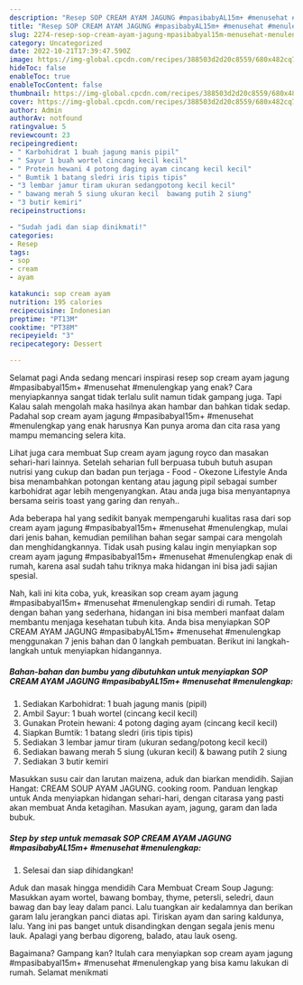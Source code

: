 ```yaml
---
description: "Resep SOP CREAM AYAM JAGUNG #mpasibabyAL15m+ #menusehat #menulengkap yang Lezat Sekali, Buat Buka Puasa Bisa Manjain Lidah"
title: "Resep SOP CREAM AYAM JAGUNG #mpasibabyAL15m+ #menusehat #menulengkap yang Lezat Sekali, Buat Buka Puasa Bisa Manjain Lidah"
slug: 2274-resep-sop-cream-ayam-jagung-mpasibabyal15m-menusehat-menulengkap-yang-lezat-sekali-buat-buka-puasa-bisa-manjain-lidah
category: Uncategorized
date: 2022-10-21T17:39:47.590Z
image: https://img-global.cpcdn.com/recipes/388503d2d20c8559/680x482cq70/sop-cream-ayam-jagung-mpasibabyal15m-menusehat-menulengkap-foto-resep-utama.jpg
hideToc: false
enableToc: true
enableTocContent: false
thumbnail: https://img-global.cpcdn.com/recipes/388503d2d20c8559/680x482cq70/sop-cream-ayam-jagung-mpasibabyal15m-menusehat-menulengkap-foto-resep-utama.jpg
cover: https://img-global.cpcdn.com/recipes/388503d2d20c8559/680x482cq70/sop-cream-ayam-jagung-mpasibabyal15m-menusehat-menulengkap-foto-resep-utama.jpg
author: Admin
authorAv: notfound
ratingvalue: 5
reviewcount: 23
recipeingredient:
- " Karbohidrat 1 buah jagung manis pipil"
- " Sayur 1 buah wortel cincang kecil kecil"
- " Protein hewani 4 potong daging ayam cincang kecil kecil"
- " Bumtik 1 batang sledri iris tipis tipis"
- "3 lembar jamur tiram ukuran sedangpotong kecil kecil"
- " bawang merah 5 siung ukuran kecil  bawang putih 2 siung"
- "3 butir kemiri"
recipeinstructions:

- "Sudah jadi dan siap dinikmati!"
categories:
- Resep
tags:
- sop
- cream
- ayam

katakunci: sop cream ayam 
nutrition: 195 calories
recipecuisine: Indonesian
preptime: "PT13M"
cooktime: "PT38M"
recipeyield: "3"
recipecategory: Dessert

---
```



Selamat pagi Anda sedang mencari inspirasi resep sop cream ayam jagung #mpasibabyal15m+ #menusehat #menulengkap yang enak? Cara menyiapkannya sangat tidak terlalu sulit namun tidak gampang juga. Tapi Kalau salah mengolah maka hasilnya akan hambar dan bahkan tidak sedap. Padahal sop cream ayam jagung #mpasibabyal15m+ #menusehat #menulengkap yang enak harusnya Kan punya aroma dan cita rasa yang mampu memancing selera kita.


Lihat juga cara membuat Sup cream ayam jagung royco dan masakan sehari-hari lainnya. Setelah seharian full berpuasa tubuh butuh asupan nutrisi yang cukup dan badan pun terjaga - Food - Okezone Lifestyle Anda bisa menambahkan potongan kentang atau jagung pipil sebagai sumber karbohidrat agar lebih mengenyangkan. Atau anda juga bisa menyantapnya bersama seiris toast yang garing dan renyah..

Ada beberapa hal yang sedikit banyak mempengaruhi kualitas rasa dari sop cream ayam jagung #mpasibabyal15m+ #menusehat #menulengkap, mulai dari jenis bahan, kemudian pemilihan bahan segar sampai cara mengolah dan menghidangkannya. Tidak usah pusing kalau ingin menyiapkan sop cream ayam jagung #mpasibabyal15m+ #menusehat #menulengkap enak di rumah, karena asal sudah tahu triknya maka hidangan ini bisa jadi sajian spesial.


Nah, kali ini kita coba, yuk, kreasikan sop cream ayam jagung #mpasibabyal15m+ #menusehat #menulengkap sendiri di rumah. Tetap dengan bahan yang sederhana, hidangan ini bisa memberi manfaat dalam membantu menjaga kesehatan tubuh kita. Anda bisa menyiapkan SOP CREAM AYAM JAGUNG #mpasibabyAL15m+ #menusehat #menulengkap menggunakan 7 jenis bahan dan 0 langkah pembuatan. Berikut ini langkah-langkah untuk menyiapkan hidangannya.

<!--inarticleads1-->

##### Bahan-bahan dan bumbu yang dibutuhkan untuk menyiapkan SOP CREAM AYAM JAGUNG #mpasibabyAL15m+ #menusehat #menulengkap:

1. Sediakan  Karbohidrat: 1 buah jagung manis (pipil)
1. Ambil  Sayur: 1 buah wortel (cincang kecil kecil)
1. Gunakan  Protein hewani: 4 potong daging ayam (cincang kecil kecil)
1. Siapkan  Bumtik: 1 batang sledri (iris tipis tipis)
1. Sediakan 3 lembar jamur tiram (ukuran sedang/potong kecil kecil)
1. Sediakan  bawang merah 5 siung (ukuran kecil) &amp; bawang putih 2 siung
1. Sediakan 3 butir kemiri


Masukkan susu cair dan larutan maizena, aduk dan biarkan mendidih. Sajian Hangat: CREAM SOUP AYAM JAGUNG. cooking room. Panduan lengkap untuk Anda menyiapkan hidangan sehari-hari, dengan citarasa yang pasti akan membuat Anda ketagihan. Masukan ayam, jagung, garam dan lada bubuk. 

<!--inarticleads2-->

##### Step by step untuk memasak SOP CREAM AYAM JAGUNG #mpasibabyAL15m+ #menusehat #menulengkap:


1. Selesai dan siap dihidangkan!

Aduk dan masak hingga mendidih Cara Membuat Cream Soup Jagung: Masukkan ayam wortel, bawang bombay, thyme, petersli, seledri, daun bawag dan bay leay dalam panci. Lalu tuangkan air kedalamnya dan berikan garam lalu jerangkan panci diatas api. Tiriskan ayam dan saring kaldunya, lalu. Yang ini pas banget untuk disandingkan dengan segala jenis menu lauk. Apalagi yang berbau digoreng, balado, atau lauk oseng. 

Bagaimana? Gampang kan? Itulah cara menyiapkan sop cream ayam jagung #mpasibabyal15m+ #menusehat #menulengkap yang bisa kamu lakukan di rumah. Selamat menikmati
